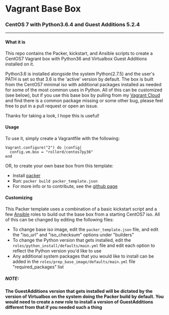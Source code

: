 # Vagrant Base Box
### CentOS 7 with Python3.6.4 and Guest Additions 5.2.4

---
#### What it is
This repo contains the Packer, kickstart, and Ansible scripts to create a CentOS7 Vagrant box with Python36 and Virtualbox Guest Additions installed on it.

Python3.6 is installed alongside the system Python(2.7.5) and the user's PATH is set so that 3.6 is the 'active' version by default. The box is built from the CentOS7 minimal iso with additional packages installed as needed for some of the most common uses in Python. All of this can be customized (see below), but if you use this base box by pulling from my [Vagrant Cloud](https://app.vagrantup.com/rollerd/boxes/centos7py36) and find there is a common package missing or some other bug, please feel free to put in a pull request or open an issue.

Thanks for taking a look, I hope this is useful!

#### Usage
To use it, simply create a Vagrantfile with the following: 
```
Vagrant.configure("2") do |config|
  config.vm.box = "rollerd/centos7py36"
end
```

OR, to create your own base box from this template:

* Install [packer](https://www.packer.io/)
* Run: ```packer build packer_template.json```
* For more info or to contribute, see the [github page](https://github.com/rollerd/vagrant_centos7py36)


#### Customizing

This Packer template uses a combination of a basic kickstart script and a few [Ansible](https://www.ansible.com/) roles to build out the base box from a starting CentOS7 iso. All of this can be changed by editing the following files:

* To change base iso image, edit the `packer_template.json` file, and edit the "iso_url" and "iso_checksum" options under "builders"
* To change the Python version that gets installed, edit the `roles/python_install/defaults/main.yml` file and edit each option to reflect the Python version you'd like to use
* Any additional system packages that you would like to install can be added in the `roles/prep_base_image/defaults/main.yml` file "required_packages" list

##### NOTE: 
#### The GuestAdditions version that gets installed will be dictated by the version of Virtualbox on the system doing the Packer build by default. You would need to create a new role to install a version of GuestAdditions different from that if you needed such a thing

